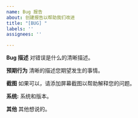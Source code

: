 ```yaml
---
name: Bug 报告
about: 创建报告以帮助我们改进
title: "[BUG] "
labels: ''
assignees: ''

---
```


**Bug 描述**
对错误是什么的清晰描述。

**预期行为**
清晰的描述您期望发生的事情。

**截图**
如果可以，请添加屏幕截图以帮助解释您的问题。

**系统:**
系统和版本。

**其他**
其他想说的。
